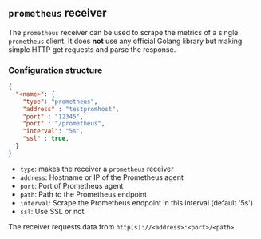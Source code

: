 ## `prometheus` receiver

The `prometheus` receiver can be used to scrape the metrics of a single `prometheus` client. It does **not** use any official Golang library but making simple HTTP get requests and parse the response.

### Configuration structure

```json
{
  "<name>": {
    "type": "prometheus",
    "address" : "testpromhost",
    "port" : "12345",
    "port" : "/prometheus",
    "interval": "5s",
    "ssl" : true,
  }
}
```

- `type`: makes the receiver a `prometheus` receiver
- `address`: Hostname or IP of the Prometheus agent
- `port`: Port of Prometheus agent
- `path`: Path to the Prometheus endpoint
- `interval`: Scrape the Prometheus endpoint in this interval (default '5s')
- `ssl`: Use SSL or not

The receiver requests data from `http(s)://<address>:<port>/<path>`.